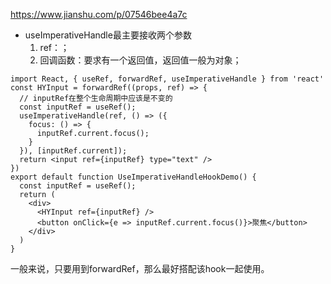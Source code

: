 https://www.jianshu.com/p/07546bee4a7c
* useImperativeHandle最主要接收两个参数
    1. ref：；
    2. 回调函数：要求有一个返回值，返回值一般为对象；


```
import React, { useRef, forwardRef, useImperativeHandle } from 'react'
const HYInput = forwardRef((props, ref) => {
  // inputRef在整个生命周期中应该是不变的
  const inputRef = useRef();
  useImperativeHandle(ref, () => ({
    focus: () => {
      inputRef.current.focus();
    }
  }), [inputRef.current]);
  return <input ref={inputRef} type="text" />
})
export default function UseImperativeHandleHookDemo() {
  const inputRef = useRef();
  return (
    <div>
      <HYInput ref={inputRef} />
      <button onClick={e => inputRef.current.focus()}>聚焦</button>
    </div>
  )
}
```


一般来说，只要用到forwardRef，那么最好搭配该hook一起使用。